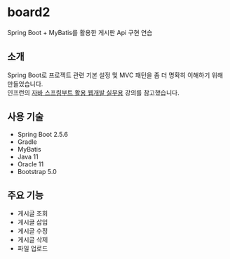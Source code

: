 # board2
Spring Boot + MyBatis를 활용한 게시판 Api 구현 연습

## 소개
Spring Boot로 프로젝트 관련 기본 설정 및 MVC 패턴을 좀 더 명확히 이해하기 위해 만들었습니다.  
인프런의 [자바 스프링부트 활용 웹개발 실무용](https://www.inflearn.com/course/backend-%EC%86%A1%EC%9E%90%EB%B0%94) 강의를 참고했습니다.

## 사용 기술

- Spring Boot 2.5.6
- Gradle
- MyBatis
- Java 11
- Oracle 11
- Bootstrap 5.0

## 주요 기능
- 게시글 조회
- 게시글 삽입
- 게시글 수정
- 게시글 삭제
- 파일 업로드
